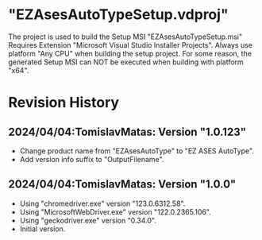# "EZAsesAutoTypeSetup.vdproj"
The project is used to build the Setup MSI "EZAsesAutoTypeSetup.msi"
Requires Extension "Microsoft Visual Studio Installer Projects".
Always use platform "Any CPU" when building the setup project. 
For some reason, the generated Setup MSI can NOT be executed
when building with platform "x64". 

# Revision History
## 2024/04/04:TomislavMatas: Version "1.0.123"
* Change product name from "EZAsesAutoType" to "EZ ASES AutoType".
* Add version info suffix to "OutputFilename".

## 2024/04/04:TomislavMatas: Version "1.0.0"
* Using "chromedriver.exe" version "123.0.6312.58".
* Using "MicrosoftWebDriver.exe" version "122.0.2365.106".
* Using "geckodriver.exe" version "0.34.0".
* Initial version.
